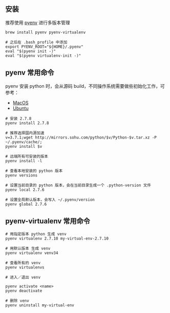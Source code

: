 ## 安装

推荐使用 [pyenv](https://github.com/pyenv/pyenv) 进行多版本管理
```
brew install pyenv pyenv-virtualenv

# 之后在 .bash_profile 中添加
export PYENV_ROOT="${HOME}/.pyenv"
eval "$(pyenv init -)"
eval "$(pyenv virtualenv-init -)"
```
## pyenv 常用命令

pyenv 安装 python 时，会从源码 build，不同操作系统需要做些初始化工作，可参考：
- [MacOS](./mac.html)
- [Ubuntu](./ubuntu.html)

```
# 安装 2.7.8
pyenv install 2.7.8

# 推荐选择国内源加速
v=3.7.1;wget http://mirrors.sohu.com/python/$v/Python-$v.tar.xz -P ~/.pyenv/cache/;
pyenv install $v

# 远端所有可安装的版本
pyenv install -l

# 查看本地安装的 python 版本
pyenv versions

# 设置当前目录的 python 版本，会在当前目录生成一个 .python-version 文件
pyenv local 2.7.6

# 设置全局默认版本，会写入 ~/.pyenv/version
pyenv global 2.7.6
```

## pyenv-virtualenv 常用命令

``` 
# 用指定版本 python 生成 venv
pyenv virtualenv 2.7.10 my-virtual-env-2.7.10

# 用默认版本 生成 venv
pyenv virtualenv venv34

# 查看所有的 venv
pyenv virtualenvs

# 进入／退出 venv

pyenv activate <name>
pyenv deactivate

# 删除 venv
pyenv uninstall my-virtual-env
```
